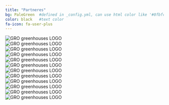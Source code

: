 ```yaml
---
title: "Partneres"
bg: PaleGreen  #defined in _config.yml, can use html color like '#0fbfcf'
color: black   #text color
fa-icon: fa-user-plus
---
```



<aside> <div class="image"><img src="https://raw.githubusercontent.com/grogreenhouses/grogreenhouses.github.io/master/img/greenhouse2.jpeg" alt="GRO greenhouses LOGO"/></div> </aside>
<aside> <div class="image"><img src="https://raw.githubusercontent.com/grogreenhouses/grogreenhouses.github.io/master/img/greenhouse2.jpeg" alt="GRO greenhouses LOGO"/></div> </aside>
<aside> <div class="image"><img src="https://raw.githubusercontent.com/grogreenhouses/grogreenhouses.github.io/master/img/greenhouse2.jpeg" alt="GRO greenhouses LOGO"/></div> </aside>

<aside> <div class="image"><img src="https://raw.githubusercontent.com/grogreenhouses/grogreenhouses.github.io/master/img/greenhouse2.jpeg" alt="GRO greenhouses LOGO"/></div> </aside>
<aside> <div class="image"><img src="https://raw.githubusercontent.com/grogreenhouses/grogreenhouses.github.io/master/img/greenhouse2.jpeg" alt="GRO greenhouses LOGO"/></div> </aside>
<aside> <div class="image"><img src="https://raw.githubusercontent.com/grogreenhouses/grogreenhouses.github.io/master/img/greenhouse2.jpeg" alt="GRO greenhouses LOGO"/></div> </aside>

<aside> <div class="image"><img src="https://raw.githubusercontent.com/grogreenhouses/grogreenhouses.github.io/master/img/greenhouse2.jpeg" alt="GRO greenhouses LOGO"/></div> </aside>
<aside> <div class="image"><img src="https://raw.githubusercontent.com/grogreenhouses/grogreenhouses.github.io/master/img/greenhouse2.jpeg" alt="GRO greenhouses LOGO"/></div> </aside>
<aside> <div class="image"><img src="https://raw.githubusercontent.com/grogreenhouses/grogreenhouses.github.io/master/img/greenhouse2.jpeg" alt="GRO greenhouses LOGO"/></div> </aside>

<aside> <div class="image"><img src="https://raw.githubusercontent.com/grogreenhouses/grogreenhouses.github.io/master/img/greenhouse2.jpeg" alt="GRO greenhouses LOGO"/></div> </aside>
<aside> <div class="image"><img src="https://raw.githubusercontent.com/grogreenhouses/grogreenhouses.github.io/master/img/greenhouse2.jpeg" alt="GRO greenhouses LOGO"/></div> </aside>
<aside> <div class="image"><img src="https://raw.githubusercontent.com/grogreenhouses/grogreenhouses.github.io/master/img/greenhouse2.jpeg" alt="GRO greenhouses LOGO"/></div> </aside>